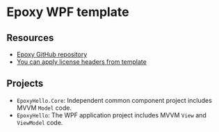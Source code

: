 # Epoxy WPF template

## Resources

* [Epoxy GitHub repository](https://github.com/kekyo/Epoxy)
* [You can apply license headers from template](https://marketplace.visualstudio.com/items?itemName=StefanWenig.LicenseHeaderManager)

## Projects

* `EpoxyHello.Core`: Independent common component project includes MVVM `Model` code.
* `EpoxyHello`: The WPF application project includes MVVM `View` and `ViewModel` code.
